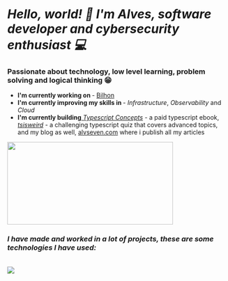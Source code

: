 # *Hello, world! 👋 I'm Alves, software developer and cybersecurity enthusiast 💻*

### Passionate about technology, low level learning, problem solving and logical thinking 😁

<div>
<ul align="left">
    <li> <b>I'm currently working on </b> - <a href="https://www.linkedin.com/company/bilhon/">Bilhon</a> </li>
    <li> <b>I'm currently improving my skills in </b> - <i>Infrastructure</i>, <i>Observability</i> and <i>Cloud</i></li>
    <li><b>I'm currently building</b><a href="https://aprendatypescript.com"> <i>Typescript Concepts</i></a> - a paid typescript ebook, <a href="https://www.tsisweird.com/"><i>tsisweird</i></a> - a challenging typescript quiz that covers advanced topics, and my blog as well, <a href="https://alvseven.com">alvseven.com</a> where i publish all my articles</li>
</ul>

</div>
    
  <img width="380em" height="190em" src="https://github-readme-stats.vercel.app/api/top-langs/?username=alvseven&layout=compact&count_private=true&theme=tokyonight" />

### *I have made and worked in a lot of projects, these are some technologies I have used:*

<div style="display: inline_block">
<br/>
    <img src="https://skillicons.dev/icons?i=html,css,javascript,jquery,ts,react,nextjs,redux,styledcomponents,tailwind,sass,figma,vercel,nodejs,express,prisma,jest,py,django,postgres,mongodb,redis,vite,git,gitlab,bitbucket,githubactions,bash,docker,heroku,linux,aws,gcp,firebase" />
</div><br/>
